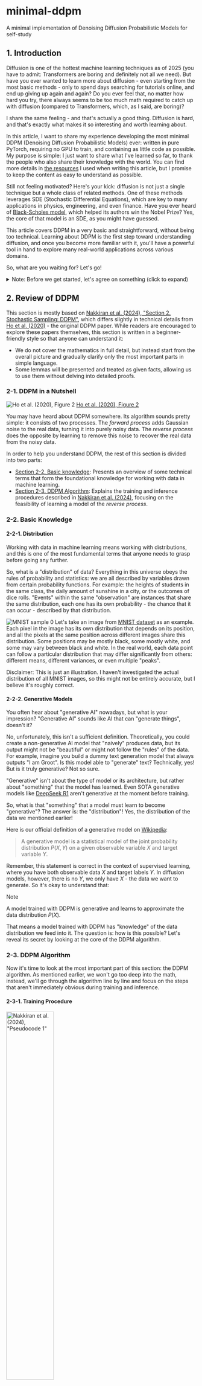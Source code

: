 # minimal-ddpm
A minimal implementation of Denoising Diffusion Probabilistic Models for self-study

## 1. Introduction
Diffusion is one of the hottest machine learning techniques as of 2025 (you have to admit: Transformers are boring and definitely not all we need). But have you ever wanted to learn more about diffusion - even starting from the most basic methods - only to spend days searching for tutorials online, and end up giving up again and again? Do you ever feel that, no matter how hard you try, there always seems to be too much math required to catch up with diffusion (compared to Transformers, which, as I said, are boring)?

I share the same feeling - and that's actually a good thing. Diffusion is hard, and that's exactly what makes it so interesting and worth learning about.

In this article, I want to share my experience developing the most minimal DDPM (Denoising Diffusion Probabilistic Models) ever: written in pure PyTorch, requiring no GPU to train, and containing as little code as possible. My purpose is simple: I just want to share what I've learned so far, to thank the people who also share their knowledge with the world. You can find more details in [the resources](#5-references) I used when writing this article, but I promise to keep the content as easy to understand as possible.

Still not feeling motivated? Here's your kick: diffusion is not just a single technique but a whole class of related methods. One of these methods leverages SDE (Stochastic Differential Equations), which are key to many applications in physics, engineering, and even finance. Have you ever heard of [Black-Scholes model](https://en.wikipedia.org/wiki/Black%E2%80%93Scholes_model), which helped its authors win the Nobel Prize? Yes, the core of that model is an SDE, as you might have guessed.

This article covers DDPM in a very basic and straightforward, without being too technical. Learning about DDPM is the first step toward understanding diffusion, and once you become more familiar with it, you'll have a powerful tool in hand to explore many real-world applications across various domains.

So, what are you waiting for? Let's go!

<details><summary>Note: Before we get started, let's agree on something (click to expand)</summary>

- I'll try my best, but I'm not an machine learning expert, so I may be wrong about some things. Feel free to contact me to discuss anything you're concerned about.
- The source code is hosted in [`./minimal_ddpm/`](./minimal_ddpm/). Results are saved to [`./storage/`](./storage/). I've also uploaded my results to [`./assets/result/`](./assets/result/) for anyone who just wants to check quickly and is too lazy to run it themselves.
</details>

## 2. Review of DDPM
This section is mostly based on [Nakkiran et al. (2024), "Section 2. Stochastic Sampling: DDPM"](#5-1-step-by-step-diffusion-an-elementary-tutorial), which differs slightly in technical details from [Ho et al. (2020)](#5-3-denoising-diffusion-probabilistic-models) - the original DDPM paper. While readers are encouraged to explore these papers themselves, this section is written in a beginner-friendly style so that anyone can understand it:
- We do not cover the mathematics in full detail, but instead start from the overall picture and gradually clarify only the most important parts in simple language.
- Some lemmas will be presented and treated as given facts, allowing us to use them without delving into detailed proofs.

### 2-1. DDPM in a Nutshell
![Ho et al. (2020), Figure 2](./assets/images/Ho-fig-2.png)
[Ho et al. (2020), Figure 2](#5-3-denoising-diffusion-probabilistic-models)

You may have heard about DDPM somewhere. Its algorithm sounds pretty simple: it consists of two processes. The *forward process* adds Gaussian noise to the real data, turning it into purely noisy data. The *reverse process* does the opposite by learning to remove this noise to recover the real data from the noisy data.

In order to help you understand DDPM, the rest of this section is divided into two parts:
- [Section 2-2. Basic knowledge](#2-2-basic-knowledge): Presents an overview of some technical terms that form the foundational knowledge for working with data in machine learning.
- [Section 2-3. DDPM Algorithm](#2-3-ddpm-algorithm): Explains the training and inference procedures described in [Nakkiran et al. (2024)](#5-1-step-by-step-diffusion-an-elementary-tutorial), focusing on the feasibility of learning a model of the *reverse process*.

### 2-2. Basic Knowledge
#### 2-2-1. Distribution
Working with data in machine learning means working with distributions, and this is one of the most fundamental terms that anyone needs to grasp before going any further.

So, what is a "distribution" of data? Everything in this universe obeys the rules of probability and statistics: we are all described by variables drawn from certain probability functions. For example: the heights of students in the same class, the daily amount of sunshine in a city, or the outcomes of dice rolls. "Events" within the same "observation" are instances that share the same distribution, each one has its own probability - the chance that it can occur - described by that distribution.

![MNIST sample 0](./assets/images/MNIST-sample-0.png)
Let's take an image from [MNIST dataset](https://en.wikipedia.org/wiki/MNIST_database) as an example. Each pixel in the image has its own distribution that depends on its position, and all the pixels at the same position across different images share this distribution. Some positions may be mostly black, some mostly white, and some may vary between black and white. In the real world, each data point can follow a particular distribution that may differ significantly from others: different means, different variances, or even multiple "peaks".

Disclaimer: This is just an illustration. I haven't investigated the actual distribution of all MNIST images, so this might not be entirely accurate, but I believe it's roughly correct.

#### 2-2-2. Generative Models
You often hear about "generative AI" nowadays, but what is your impression? "Generative AI" sounds like AI that can "generate things", doesn't it?

No, unfortunately, this isn't a sufficient definition. Theoretically, you could create a non-generative AI model that "naively" produces data, but its output might not be "beautiful" or might not follow the "rules" of the data. For example, imagine you build a dummy text generation model that always outputs "I am Groot". Is this model able to "generate" text? Technically, yes! But is it truly generative? Not so sure.

"Generative" isn't about the type of model or its architecture, but rather about "something" that the model has learned. Even SOTA generative models like [DeepSeek R1](https://github.com/deepseek-ai/DeepSeek-R1) aren't generative at the moment before training.

So, what is that "something" that a model must learn to become "generative"? The answer is: the "distribution"! Yes, the distribution of the data we mentioned earlier!

Here is our official definition of a generative model on [Wikipedia](https://en.wikipedia.org/wiki/Generative_model):
> A generative model is a statistical model of the joint probability distribution $P(X,Y)$ on a given observable variable $X$ and target variable $Y$.

Remember, this statement is correct in the context of supervised learning, where you have both observable data $X$ and target labels $Y$. In diffusion models, however, there is no $Y$, we only have $X$ - the data we want to generate. So it's okay to understand that:
> [!NOTE]
> A model trained with DDPM is generative and learns to approximate the data distribution $P(X)$.

That means a model trained with DDPM has "knowledge" of the data distribution we feed into it. The question is: how is this possible? Let's reveal its secret by looking at the core of the DDPM algorithm.

### 2-3. DDPM Algorithm
Now it's time to look at the most important part of this section: the DDPM algorithm. As mentioned earlier, we won't go too deep into the math, instead, we'll go through the algorithm line by line and focus on the steps that aren't immediately obvious during training and inference.

#### 2-3-1. Training Procedure
<img alt="Nakkiran et al. (2024), &quot;Pseudocode 1&quot;" src="./assets/images/Nakkiran-pseudocode-1.png" width="50%">

[Nakkiran et al. (2024), "Pseudocode 1"](#5-1-step-by-step-diffusion-an-elementary-tutorial)

**Overview**
> **Input**: Neural network $f_\theta$; Sample-access to target distribution $p$.\
> **Data**: Terminal variance $\sigma_q^2$; step size $\Delta t$.\
> **Output**: Stochastic loss $L_\theta$.
- We have two distributions:
  - *Target distribution* $p$: the distribution we don't know but want to learn.
  - Fully noised *terminal distribution* (chosen to be a normal distribution $\mathcal{N}$ with mean $0$ and variance $\sigma_q^2$): used as a "latent" distribution from which we can transform back into the *target distribution*.
- The transformation between the *target distribution* and the *terminal distribution* is performed through a sequence of time steps, each with a step size $\Delta t$, and consists of two opposite processes:
  - *Forward process*: a [Markov chain](https://en.wikipedia.org/wiki/Markov_chain) that gradually applies the *forward transition* $p(x_{t+\Delta t}\mid x_t)$ at each time step to transform the *target distribution* into the *terminal distribution*.
  - *Reverse process*: also a Markov chain that gradually applies the *reverse transition* $p(x_t\mid x_{t+\Delta t})$ to transform the *terminal distribution* back into the *target distribution*.
- Our task is to train a neural network $f_\theta$ by optimizing the loss $L_\theta$ so that it can perform the *reverse process*. Details about this network and the loss will be shown later.

**Step 1 → 4**
> 1. $x_0\leftarrow Sample(p)$
> 2. $t\leftarrow Unif[0,1]$
> 3. $x_t\leftarrow x_0+\mathcal{N}\left(0,\sigma_q^2t\right)$
> 4. $x_{t+\Delta t}\leftarrow x_t+\mathcal{N}\left(0,\sigma_q^2\Delta t\right)$
- We simultaneously draw many samples $x_0$ from the *target distribution*, "move" them to arbitrary time steps $t$ by adding noise drawn from $\mathcal{N}\left(0,\sigma_q^2t\right)$.
- We then "move" $x_t$ to the next time step $x_{t+\Delta t}$ by adding another small amount of noise drawn from $\mathcal{N}\left(0,\sigma_q^2\Delta t\right)$. Remember that, this is the *forward transition* $p\left(x_{t+\Delta t}\mid x_t\right)$, which can be shown to be a normal distribution.
- So far, this is the *forward process*, and we are just preparing the data for $x_t$ and $x_{t+\Delta t}$. But the interesting part is how we choose the variance $\sigma_q^2\Delta t$ for our noise. You can read more about it in [Nakkiran et al. (2024), "Section 1.3: Discretization"](#5-1-step-by-step-diffusion-an-elementary-tutorial). I won't go into detail about the reasons here, but this choice has a strong connection to Brownian motion and stochastic calculus. I recommend reading [Brownian Motion Calculus](https://www.wiley.com/en-us/Brownian+Motion+Calculus-p-9780470021705) for more on this topic.
> [!IMPORTANT]
> **Lemma 1**: We need to choose the variance of each increment $\sigma^2=\sigma_q^2\Delta t$ to ensure that the terminal variance is always $\sigma_q^2$ regardless of the number of time steps.

**Step 5**
> 5. $`L\leftarrow\|f_\theta\left(x_{t+\Delta t},t+\Delta t\right)-x_t\|_2^2`$
- Here is **the most critical part of the DDPM algorithm**: we train our network to learn $p\left(x_t\mid x_{t+\Delta t}\right)$ by using mean squared error (MSE) as the loss function. In other words, we train our network to take data at time step $t+\Delta t$ as input and produce the corresponding data at time step $t$ as output.
- But is this sufficient? Recall that MSE only helps us learn the [conditional mean](https://en.wikipedia.org/wiki/Conditional_expectation) $\mathbb{E}\left[x_t\mid x_{t+\Delta t}\right]$, not the full distribution $p\left(x_t\mid x_{t+\Delta t}\right)$. Fortunately, this turns out to be totally fine, because we already have enough information about the *reverse transition* $p\left(x_t\mid x_{t+\Delta t}\right)$, the only unknown is its mean $\mathbb{E}\left[x_t\mid x_{t+\Delta t}\right]$, which we train our network to estimate.\
  You can read more about this in [Nakkiran et al. (2024), "Fact 1"](#5-1-step-by-step-diffusion-an-elementary-tutorial)
> [!IMPORTANT]
> **Lemma 2**: The *reverse transition* $p\left(x_t\mid x_{t+\Delta t}\right)$ has a form similar to the *forward transition* $p\left(x_{t+\Delta t}\mid x_t\right)$: it is approximately Gaussian (normal distribution), with the same variance $\sigma_q^2\Delta t$ and some unknown mean $\mu$, provided that the step size $\Delta t$ is sufficiently small.
>
> That means, to fully learn $p\left(x_t\mid x_{t+\Delta t}\right)$, it is enough for our network to learn only the mean $\mathbb{E}\left[x_t\mid x_{t+\Delta t}\right]$.

#### 2-3-2. Inference Procedure
<img alt="Nakkiran et al. (2024), &quot;Pseudocode 2&quot;" src="./assets/images/Nakkiran-pseudocode-2.png" width="50%">

[Nakkiran et al. (2024), "Pseudocode 2"](#5-1-step-by-step-diffusion-an-elementary-tutorial)

**Step 1**
> 1. $x_1\leftarrow \mathcal{N}\left(0,\sigma_q^2\right)$
- We start by taking a sample from the *terminal distribution*, which is a normal distribution with mean $0$ and variance $\sigma_q^2$.

**Step 2 → 4**
> 2. for $t=1,\left(1-\Delta t\right),\left(1-2\Delta t\right),...,\Delta t$ do
> 3. &nbsp;&nbsp;&nbsp; $\eta\leftarrow\mathcal{N}\left(0,\sigma_q^2\Delta t\right)$
> 4. &nbsp;&nbsp;&nbsp; $x_{t-\Delta t}\leftarrow f_\theta\left(x_t,t\right)+\eta$
- We reverse $x_t$ to $x_{t-\Delta t}$ by applying the *reverse transition* $p\left(x_{t-\Delta t}\mid x_t\right)=f_\theta\left(x_t,t\right)+\eta$, which is a Gaussian with mean $\mu=f_\theta\left(x_t,t\right)$ (the network's output predicting the data at time step $t-\Delta t$ based on the input data at time step $t$, as described in the training procedure) and variance $\sigma_q^2\Delta t$.
- By doing this, we reverse $x_1$ to $x_0$ through many intermediate steps, gradually transforming the *terminal distribution* back into the *target distribution*. Since we can obtain the *target distribution* via this *reverse process*, our network trained with DDPM is indeed a generative model, as we claimed above.

## 3. Experiment
Ok, enough with the theory. Let's get our hands dirty by performing a real experiment together to fulfill our main purpose: developing a minimal DDPM.

You can always experiment with bigger models, but starting from a smaller one is much easier and more cost-efficient. Once you grasp the main idea of DDPM, scaling it up to real-world generative models should (hopefully) not be a problem. You may have heard about many of them popping up recently and attracting a lot of attention: [Stable Diffusion](https://stability.ai/stable-image), [Gemini Diffusion](https://deepmind.google/models/gemini-diffusion/), and so on. Our goal is not to defeat them, instead, it's to train as minimal a DDPM as possible.

### 3-1. Goal
Keep in mind that DDPM is not the only way to train a diffusion model - you can choose other methods and combine them with other techniques as well (such as the boring Transformers). But whatever you eventually want to achieve, it's still meaningless if you don't have a sense of how diffusion works under the hood, no matter how complicated your models are.

Then, what is the most minimal DDPM training possible? You can check the source code at [`./minimal_ddpm/`](./minimal_ddpm/), but here are our main steps described in simple words:
1. Generate an arbitrary univariate distribution (for example, **a bimodal distribution of a single variable** with two peaks) as the *target distribution*.
2. Define a deep neural network that takes **a single scalar as input** and produces **a single scalar as output** (I omit the batch size dimension for simplicity).
3. Follow the training procedure described in [Section 2-3. DDPM Algorithm](#2-3-ddpm-algorithm) to train the network.
4. Confirm that after training, when our network takes sufficiently large inputs drawn from a normal distribution, **its outputs form a *learned distribution* with a similar "shape" to the *target distribution***.

<details><summary>Deployment Instructions (click to expand)</summary>

Change to [`deployment-local`](./deployment-local/) directory:
```console
host$ cd ./deployment-local/
```

Start and get inside the container:
```console
host$ docker compose up --build --remove-orphans -d
host$ docker compose exec minimal_ddpm bash
```

Run the program:
```console
minimal_ddpm# uv sync
minimal_ddpm# uv run python main.py
```
</details>

### 3-2. Results
At each epoch, we plot the histograms of the two distributions and save them as image files (which you can quickly view in [`./assets/result/`](./assets/result/)). The left side shows the *target distribution*, and the right side shows the *learned distribution*.

At epoch 0, since our network hasn't learned anything yet, its outputs form a thin, stick-like distribution centered around $0$. I suppose this is because our network simply produces nearly all zeros regardless of the input.
![Epoch 0](./assets/result/00000.png)

As we proceed to later epochs, our network gradually learns to "mimic" the *target distribution*, and the *learned distribution* it produces becomes increasingly similar in shape to its target: the thin "stick" at zero keeps shrinking, while the two peaks of the bimodal distribution continue to grow.

Note: You may notice that the *target distribution* on the left side appears to be "growing" as epoch increases, but this isn't really true. Its shape remains unchanged - you can confirm this by looking at the scale of the vertical axis.
![Epoch 2000](./assets/result/02000.png)
![Epoch 4000](./assets/result/04000.png)
![Epoch 6000](./assets/result/06000.png)

And eventually, our network's proud *learned distribution* looks very much like the target. Time to congratulate ourselves!
![Epoch 9000](./assets/result/09000.png)

### 3-3. My Insights
So far so good, right? We've developed the most minimal DDPM ever - and the good news is: it works! But there are still some things that concern me, and I definitely want to investigate them further when I have time.
- The two peaks that our network learned have some properties that differ from the target: the left peak has its mean around $-1$ instead of $-2$, and the right peak isn't high enough. No matter how long I train the network, these two peaks never move as far apart as in the *target distribution*.
- Loss values decrease really quickly (you can check them in [`./assets/result/log.csv`](./assets/result/log.csv)). It reaches $0.01$ by epoch 2000 and barely improves even when training continues up to epoch 9000, so I'm not sure how to judge whether the training has actually converged.\
  Interestingly, the value where the loss plateaus (in this case, $0.01$) is the same as the step size `dt` I chose as a hyperparameter (see [`./minimal_ddpm/minimal_ddpm/model.py`](./minimal_ddpm/minimal_ddpm/model.py)). If I change this step size, the minimum loss value also changes to match that new step size. Perhaps there's some mathematical relationship here that I don't yet understand.

## 4. Conclusion
Nothing is perfect, and our little network isn't either. There may also be some bugs in my code, or perhaps my understanding of DDPM has flaws. Who knows? The point is: just like our little network, we might not fully reach our target - but we never give up on learning.

Diffusion models, like many other techniques in machine learning, draw huge inspiration from physics and often serve as a bridge between theoretical research and empirical engineering. Fully understanding them may take a very long time, since it requires many mathematical skills - not only in probability, calculus, and linear algebra, but also in stochastic process (such as Markov chains and SDEs).

It's challenging, but by taking small steps one by one, I believe that each of us can someday reach our own *target distribution*, just like our little network. And by sharing what we've learned with each other like this, we can spread knowledge throughout the world - like a diffusion process itself.

## 5. References
Huge kudos to these awesome people and their papers. I appreciate them so much.

#### 5-1. Step-by-Step Diffusion: An Elementary Tutorial
[Nakkiran et al. (2024)](https://arxiv.org/abs/2406.08929): The base paper on which this article is built.

#### 5-2. Tutorial on Diffusion Models for Imaging and Vision
[Chan et al. (2024)](https://arxiv.org/abs/2403.18103): Similar, but with more technical details.

#### 5-3. Denoising Diffusion Probabilistic Models
[Ho et al. (2020)](https://arxiv.org/abs/2006.11239): The original DDPM paper.

#### 5-4. Deep Unsupervised Learning using Nonequilibrium Thermodynamics
[Sohl-Dickstein et al. (2015)](https://arxiv.org/abs/1503.03585): Provides a general discussion of the diffusion process in connection with statistical physics.

... and so on
